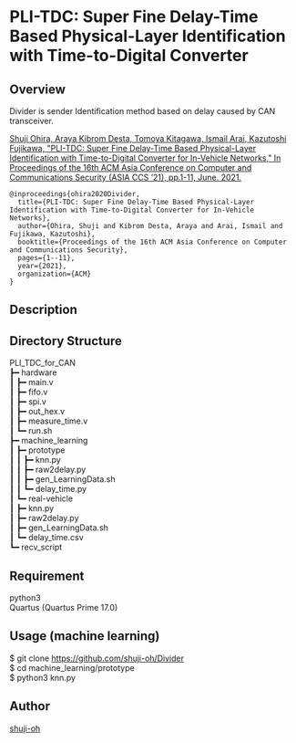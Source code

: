 PLI-TDC: Super Fine Delay-Time Based Physical-Layer Identification with Time-to-Digital Converter
====

## Overview

Divider is sender Identification method based on delay caused by CAN transceiver.

[Shuji Ohira, Araya Kibrom Desta, Tomoya Kitagawa, Ismail Arai, Kazutoshi Fujikawa, "PLI-TDC: Super Fine Delay-Time Based Physical-Layer Identification with Time-to-Digital Converter for In-Vehicle Networks," In Proceedings of the 16th ACM Asia Conference on Computer and Communications Security (ASIA CCS ’21), pp.1-11, June. 2021.](https://arxiv.org/pdf/2008.10941.pdf)

```
@inproceedings{ohira2020Divider,
  title={PLI-TDC: Super Fine Delay-Time Based Physical-Layer Identification with Time-to-Digital Converter for In-Vehicle Networks},
  author={Ohira, Shuji and Kibrom Desta, Araya and Arai, Ismail and Fujikawa, Kazutoshi},
  booktitle={Proceedings of the 16th ACM Asia Conference on Computer and Communications Security},
  pages={1--11},
  year={2021},
  organization={ACM}
}
```

## Description



## Directory Structure

PLI_TDC_for_CAN  
┣━ hardware  
┃	┣━ main.v  
┃	┣━ fifo.v  
┃	┣━ spi.v  
┃	┣━ out_hex.v  
┃	┣━ measure_time.v  
┃	┗━ run.sh  
┣━ machine_learning  
┃	┣━ prototype  
┃   ┃   ┣━ knn.py  
┃   ┃   ┣━ raw2delay.py  
┃   ┃   ┣━ gen_LearningData.sh  
┃	┃   ┗━ delay_time.py  
┃	┗━ real-vehicle  
┃       ┣━ knn.py  
┃       ┣━ raw2delay.py  
┃       ┣━ gen_LearningData.sh  
┃	    ┗━ delay_time.csv  
┗━ recv_script  

## Requirement

python3  
Quartus (Quartus Prime 17.0)  

## Usage (machine learning)

$ git clone https://github.com/shuji-oh/Divider  
$ cd machine_learning/prototype  
$ python3 knn.py  

## Author

[shuji-oh](https://github.com/shuji-oh)
